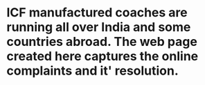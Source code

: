 # ICF manufactured coaches are running all over India and some countries abroad. The web page created here captures the online complaints and it' resolution.
